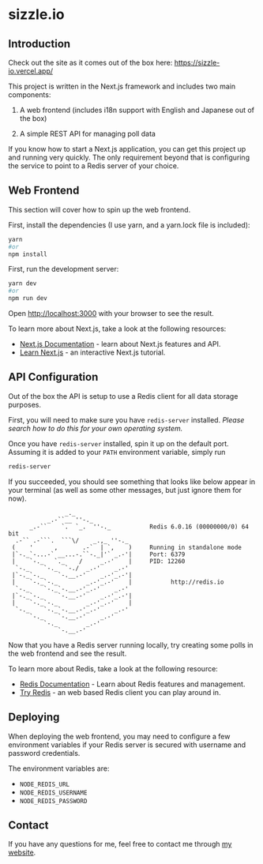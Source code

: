 # **sizzle.io**

## Introduction

Check out the site as it comes out of the box here: https://sizzle-io.vercel.app/

This project is written in the Next.js framework and includes two main components:

1. A web frontend (includes i18n support with English and Japanese out of the box)

2. A simple REST API for managing poll data

If you know how to start a Next.js application, you can get this project up and running very quickly. The only requirement beyond that is configuring the service to point to a Redis server of your choice.

## Web Frontend
This section will cover how to spin up the web frontend.

First, install the dependencies (I use yarn, and a yarn.lock file is included):
```bash
yarn
#or
npm install
```

First, run the development server:

```bash
yarn dev
#or
npm run dev
```

Open [http://localhost:3000](http://localhost:3000) with your browser to see the result.


To learn more about Next.js, take a look at the following resources:

- [Next.js Documentation](https://nextjs.org/docs) - learn about Next.js features and API.
- [Learn Next.js](https://nextjs.org/learn) - an interactive Next.js tutorial.

## API Configuration
Out of the box the API is setup to use a Redis client for all data storage purposes. 

First, you will need to make sure you have `redis-server` installed. *Please search how to do this for your own operating system.*

Once you have `redis-server` installed, spin it up on the default port. Assuming it is added to your `PATH` environment variable, simply run 

```bash
redis-server
```
If you succeeded, you should see something that looks like below appear in your terminal (as well as some other messages, but just ignore them for now).

```
                _._                                                  
           _.-``__ ''-._                                             
      _.-``    `.  `_.  ''-._           Redis 6.0.16 (00000000/0) 64 bit
  .-`` .-```.  ```\/    _.,_ ''-._                                   
 (    '      ,       .-`  | `,    )     Running in standalone mode
 |`-._`-...-` __...-.``-._|'` _.-'|     Port: 6379
 |    `-._   `._    /     _.-'    |     PID: 12260
  `-._    `-._  `-./  _.-'    _.-'                                   
 |`-._`-._    `-.__.-'    _.-'_.-'|                                  
 |    `-._`-._        _.-'_.-'    |           http://redis.io        
  `-._    `-._`-.__.-'_.-'    _.-'                                   
 |`-._`-._    `-.__.-'    _.-'_.-'|                                  
 |    `-._`-._        _.-'_.-'    |                                  
  `-._    `-._`-.__.-'_.-'    _.-'                                   
      `-._    `-.__.-'    _.-'                                       
          `-._        _.-'                                           
              `-.__.-'                                               

```
Now that you have a Redis server running locally, try creating some polls in the web frontend and see the result.

To learn more about Redis, take a look at the following resource:

- [Redis Documentation](https://redis.io/docs/) - Learn about Redis features and management.
- [Try Redis](https://try.redis.io/) - an web based Redis client you can play around in.

## Deploying

When deploying the web frontend, you may need to configure a few environment variables if your Redis server is secured with username and password credentials.

The environment variables are:

- `NODE_REDIS_URL`
- `NODE_REDIS_USERNAME`
- `NODE_REDIS_PASSWORD`

## Contact

If you have any questions for me, feel free to contact me through [my website](https://www.davidjonesdev.com/contact).
